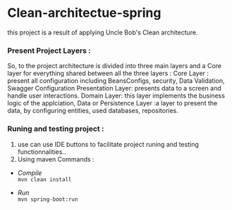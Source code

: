 # Clean-architectue-spring
this project is a result of applying Uncle Bob's Clean architecture.
### Present Project Layers :
So, to the project architecture is divided into three main layers and a Core layer for everything shared between all the three layers :
Core Layer : present all configuration including BeansConfigs, security, Data Validation, Swagger Configuration
Presentation Layer: presents data to a screen and handle user interactions.
Domain Layer: this layer implements the business logic of the applciation, 
Data or Persistence Layer :a layer to present the data, by configuring entities, used databases, repositories.

 ### Runing and testing project :
 1. use can use IDE buttons to facilitate project runing and testing functionnalities..
 2. Using maven Commands : </br>
- *Compile* </br>
```mvn clean install```

- *Run* </br>
```mvn spring-boot:run```
